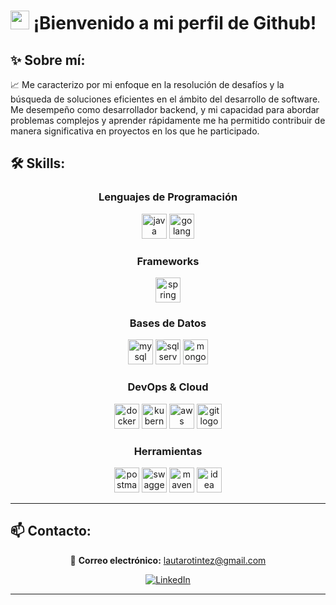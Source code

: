 # <img src="https://raw.githubusercontent.com/MartinHeinz/MartinHeinz/master/wave.gif" width="30px"> ¡Bienvenido a mi perfil de Github!

## ✨ Sobre mí:

📈 Me caracterizo por mi enfoque en la resolución de desafíos y la búsqueda de soluciones eficientes en el ámbito del desarrollo de software. Me desempeño como desarrollador backend, y mi capacidad para abordar problemas complejos y aprender rápidamente me ha permitido contribuir de manera significativa en proyectos en los que he participado.

## 🛠️ Skills:

<div align="center">
  
### Lenguajes de Programación
<img src="https://skillicons.dev/icons?i=java" height="40" alt="java logo"  />
<img src="https://skillicons.dev/icons?i=go" height="40" alt="golang logo"  />

### Frameworks
<img src="https://skillicons.dev/icons?i=spring" height="40" alt="spring logo"  />

### Bases de Datos
<img src="https://skillicons.dev/icons?i=mysql" height="40" alt="mysql logo"  />
<img src="https://cdn.jsdelivr.net/gh/devicons/devicon/icons/microsoftsqlserver/microsoftsqlserver-plain.svg" height="40" alt="sqlserver logo"  />
<img src="https://skillicons.dev/icons?i=mongodb" height="40" alt="mongodb logo"  />

### DevOps & Cloud
<img src="https://skillicons.dev/icons?i=docker" height="40" alt="docker logo"  />
<img src="https://skillicons.dev/icons?i=kubernetes" height="40" alt="kubernetes logo"  />
<img src="https://skillicons.dev/icons?i=aws" height="40" alt="aws logo"  />
<img src="https://skillicons.dev/icons?i=git" height="40" alt="git logo"  />

### Herramientas
<img src="https://skillicons.dev/icons?i=postman" height="40" alt="postman logo"  />
<img src="https://cdn.jsdelivr.net/gh/devicons/devicon/icons/swagger/swagger-original.svg" height="40" alt="swagger logo"  />
<img src="https://skillicons.dev/icons?i=maven" height="40" alt="maven logo"  />
<img src="https://skillicons.dev/icons?i=idea" height="40" alt="idea logo"  />

</div>

---



## 📫 Contacto:

<div align="center">
  
📩 **Correo electrónico:** lautarotintez@gmail.com

<a href="https://www.linkedin.com/in/lautarotintez/" target="_blank">
  <img src="https://img.shields.io/badge/LinkedIn-Lautaro%20Tintez-0077B5?style=for-the-badge&logo=linkedin&logoColor=white" alt="LinkedIn"/>
</a>

</div>

---

<!---
LautaroTnz/LautaroTnz is a ✨ special ✨ repository because its `README.md` (this file) appears on your GitHub profile.
You can click the Preview link to take a look at your changes.
--->
